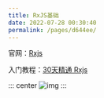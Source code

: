 ```yaml
---
title: RxJS基础
date: 2022-07-28 00:30:40
permalink: /pages/d644ee/
---
```



官网：[Rxjs](https://rxjs.dev/api)

入门教程：[30天精通 Rxjs](https://blog.jerry-hong.com/series/rxjs)


::: center
![img](~@alias/Rxjs.png)
:::
